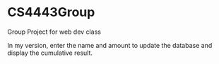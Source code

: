 # CS4443Group
Group Project for web dev class

In my version, enter the name and amount to update the database and display the cumulative result.

